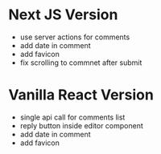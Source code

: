 # Next JS Version
- use server actions for comments
- add date in comment
- add favicon
- fix scrolling to commnet after submit

# Vanilla React Version
- single api call for comments list
- reply button inside editor component
- add date in comment
- add favicon
